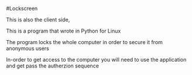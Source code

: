 #Lockscreen

This is also the client side,

This is a program that wrote in Python for Linux

The program locks the whole computer in order to secure it from anonymous users

In-order to get access to the computer you will need to use the application and get pass the autherzion sequence
